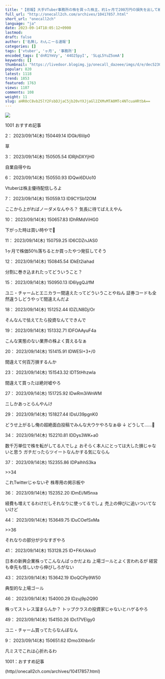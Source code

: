```yaml
---
title: "【悲報】大手VTuber事務所の株を買った株主、約1ヶ月で200万円の損失を出して絶望してしまうｗｗｗｗ "
full_url: "http://onecall2ch.com/archives/10417857.html"
short_url: "onecall2ch"
language: "ja"
date: 2023-09-14T18:05:12+0900
lastmod: 
draft: false
author: ['名無し わんこーる速報']
categories: []
tags: ['vtuber', 'ヶ月', '事務所']
encoded_tags: ['dnR1YmVy', '44O25pyI', '5LqL5YuZ5omA']
keywords: []
thumbnail: "https://livedoor.blogimg.jp/onecall_dazeee/imgs/d/e/dec5230c-s.png"
popular: 820
latest: 1118
trend: 1853
featured: 1763
views: 1107
comments: 108
weight: 11
slug: aHR0cC8vb25lY2FsbDJjaC5jb20vYXJjaGl2ZXMvMTA0MTc4NTcuaHRtbA==
---
```


![](https://livedoor.blogimg.jp/onecall_dazeee/imgs/d/e/dec5230c-s.png)

<div> <p class='name2'> 1001 おすすめ記事</p> <p class='name2'>2： 2023/09/14(木) 150449.14 IDGk/6IiIp0</p><p class='onecall'> 草 </p> <p class='name2'>3： 2023/09/14(木) 150505.54 IDRjhDXYjH0</p><p class='onecall'> 自業自得やね </p> <p class='name2'>6： 2023/09/14(木) 150550.93 IDQwi6DUo10</p><p class='onecall'><p> Vtuberは株主優待配信しろよ </p></p> <p class='name2'>7： 2023/09/14(木) 150559.13 ID9CYSb12OM</p><p class='onecall'> ここから上がればノーダメなんやろ？ 気長に待てばええやん </p> <p class='name2'>10： 2023/09/14(木) 150657.83 IDhRMdViHG0</p><p class='onecall'> 下がった時は買い時やで🤗 </p> <p class='name2'>11： 2023/09/14(木) 150759.25 ID6CDZnJAS0</p><p class='onecall'> 1ヶ月で株価50％落ちるとか買ったやつ発狂してそう </p> <p class='name2'>12： 2023/09/14(木) 150845.54 IDkEt2iahad</p><p class='onecall'> 分割に巻き込まれたってどういうこと？ </p> <p class='name2'>15： 2023/09/14(木) 150950.13 ID6IygQJ/fM</p><p class='onecall'><p> ユニ・チャームとエニカラー間違えたってどういうことやねん 証券コードも全然違うしどうやって間違えんだよ </p></p> <p class='name2'>18： 2023/09/14(木) 151252.44 IDZLN8Dj/Or</p><p class='onecall'> そんなんで怯えてたら投資なんてできんで </p> <p class='name2'>19： 2023/09/14(木) 151332.71 IDFOAAyuF4a</p><p class='onecall'> こんな実態のない業界の株よく買えるなぁ </p> <p class='name2'>20： 2023/09/14(木) 151415.91 IDWE5I+3+/0</p><p class='onecall'> 間違えて何百万損するんか </p> <p class='name2'>23： 2023/09/14(木) 151543.32 IDT5tHhzwla</p><p class='onecall'><p> 間違えて買ったは絶対嘘やろ </p></p> <p class='name2'>27： 2023/09/14(木) 151725.92 IDwRm3iWnWM</p><p class='onecall'> ニしかあっとらんやんけ </p> <p class='name2'>29： 2023/09/14(木) 151827.44 IDsU39pgnK0</p><p class='onecall'> どうせ上がるし俺の超絶面白投稿でみんな大ウケやろなぁ😆 ↓ どうして……🤮 </p> <p class='name2'>34： 2023/09/14(木) 152210.81 IDDys3WK+a0</p><p class='onecall'> 数千万単位で株を転がしてる人でしょ おそらく本人にとっては大した損じゃないと思う ガチだったらツイートなんかする気にならん </p> <p class='name2'>37： 2023/09/14(木) 152355.86 IDPaIhhS3ka</p><p class='onecall'> <p class='anchor'>>>34</p> これTwitterじゃないぞ 株専用の掲示板や </p> <p class='name2'>36： 2023/09/14(木) 152352.20 IDmEi/M5nxa</p><p class='onecall'> 経費も増えてるわけだしそれなりに使ってるでしょ 売上の伸びに追いついてないけど </p> <p class='name2'>44： 2023/09/14(木) 153649.75 IDuCOefSxMa</p><p class='onecall'> <p class='anchor'>>>36</p> それなりの部分が少なすぎやろ </p> <p class='name2'>41： 2023/09/14(木) 153128.25 ID+FKrUkkx0</p><p class='onecall'> 日本の新興企業株ってこんなんばっかだよね 上場ゴールとよく言われるが 経営も幸先も怪しいから伸びしろがない </p> <p class='name2'>43： 2023/09/14(木) 153642.19 IDoQCPp9W50</p><p class='onecall'> 典型的な上場ゴール </p> <p class='name2'>46： 2023/09/14(木) 154000.29 IDzuj9p2Q90</p><p class='onecall'> 株ってストレス溜まらんか？ トップクラスの投資家じゃないとハゲるやろ </p> <p class='name2'>49： 2023/09/14(木) 154150.26 IDc17VElgy0</p><p class='onecall'> ユニ・チャーム買ってたらなんぼなん </p> <p class='name2'>9： 2023/09/14(木) 150651.62 IDmo3Xhbn5r</p><p class='onecall'><p> 凡ミスでこれは心折れるわ </p></p> <p class='name2'>1001：おすすめ記事</p> </div>

(http//onecall2ch.com/archives/10417857.html)

